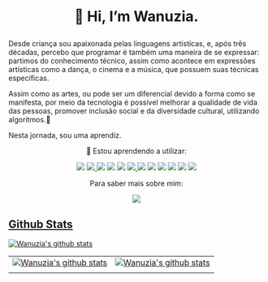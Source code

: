  <h1 align='center'>
 
 👋 Hi, I’m Wanuzia.
</h1>

<p align='center'>
 
Desde criança sou apaixonada pelas linguagens artísticas, e, após três décadas, percebo que programar é também uma maneira de se expressar: partimos do conhecimento técnico, assim como acontece em expressões artísticas como a dança, o cinema e a música, que possuem suas técnicas específicas.
 
 Assim como as artes, ou pode ser um diferencial devido a forma como se manifesta, por meio da tecnologia é possível melhorar a qualidade de vida das pessoas, promover inclusão social e da diversidade cultural, utilizando algoritmos.👀
 
 Nesta jornada, sou uma aprendiz.


<p align='center'>🌱 Estou aprendendo a utilizar:
 
 
<p align='center'> <a href="https://developer.mozilla.org/pt-BR/docs/Web/HTML" target="_blank"> <img src="https://img.shields.io/badge/HTML5-E34F26?style=for-the-badge&logo=html5&logoColor=white" /></a>
 <a href="https://developer.mozilla.org/pt-BR/docs/Web/CSS" target="_blank"><img src="https://img.shields.io/badge/CSS3-1572B6?style=for-the-badge&logo=css3&logoColor=white" />  </a>
 <a href="https://developer.mozilla.org/pt-BR/docs/Web/JavaScript" target="_blank"><img src="https://img.shields.io/badge/JavaScript-323330?style=for-the-badge&logo=javascript&logoColor=F7DF1E" /></a>
 <img src="https://img.shields.io/badge/json-5E5C5C?style=for-the-badge&logo=json&logoColor=white" />
 <img src="https://img.shields.io/badge/Node.js-339933?style=for-the-badge&logo=nodedotjs&logoColor=white" />
 <a href="https://pt-br.reactjs.org/"> <img src="https://img.shields.io/badge/React-20232A?style=for-the-badge&logo=react&logoColor=61DAFB" /> </a>
<img src="https://img.shields.io/badge/TypeScript-007ACC?style=for-the-badge&logo=typescript&logoColor=white" />
 
 <img src="https://img.shields.io/badge/Express.js-000000?style=for-the-badge&logo=express&logoColor=white" />
 
 <img src="https://img.shields.io/badge/Material%20UI-007FFF?style=for-the-badge&logo=mui&logoColor=white" />
 
 <img src="https://img.shields.io/badge/npm-CB3837?style=for-the-badge&logo=npm&logoColor=white" />
 
 <img src="https://img.shields.io/badge/Postman-FF6C37?style=for-the-badge&logo=Postman&logoColor=white" />
 
 <img src="https://img.shields.io/badge/Figma-F24E1E?style=for-the-badge&logo=figma&logoColor=white" />

</p>

<p align='center'> 
 Para saber mais sobre mim: 
  
 <br>
<p align='center'>  <a href="https://www.linkedin.com/in/wanuzia-braga/">
    <img src="https://img.shields.io/badge/linkedin-%230077B5.svg?&style=for-the-badge&logo=linkedin&logoColor=white" />

 ## Github Stats

![Wanuzia's github stats](https://github-readme-stats.vercel.app/api?username=wanuzia&show_icons=true&count_private=true&theme=tokyonight&hide=stars)

|||
|:-:|:-:|
|![Wanuzia's github stats](https://github-readme-streak-stats.herokuapp.com/?user=wanuzia&theme=tokyonight)|![Wanuzia's github stats](https://github-readme-stats.vercel.app/api/wakatime?username=@wanuzia&theme=tokyonight)|
|||
<!---
Wanuzia/Wanuzia is a ✨ special ✨ repository because its `README.md` (this file) appears on your GitHub profile.
You can click the Preview link to take a look at your changes.
--->
